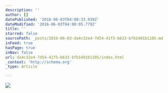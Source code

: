 ```yaml
---
description: ''
author: []
datePublished: '2016-06-03T04:00:33.939Z'
dateModified: '2016-06-03T04:00:05.779Z'
title: ''
starred: false
sourcePath: _posts/2016-06-03-da4c32e4-7d54-41f5-b633-bfb1491b1105.md
inFeed: true
hasPage: true
inNav: false
url: da4c32e4-7d54-41f5-b633-bfb1491b1105/index.html
_context: 'http://schema.org'
_type: Article

---
```

![](https://the-grid-user-content.s3-us-west-2.amazonaws.com/4401ea2a-ce1c-48da-a914-4add96244686.jpg)